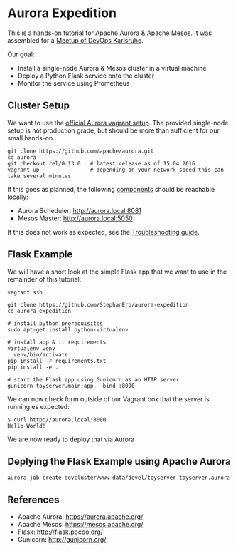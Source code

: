 # Aurora Expedition
This is a hands-on tutorial for Apache Aurora &amp; Apache Mesos. It was assembled for a [Meetup of DevOps Karlsruhe](http://www.meetup.com/DevOps-Karlsruhe-Meetup/events/229457000/).


Our goal:

* Install a single-node Aurora & Mesos cluster in a virtual machine
* Deploy a Python Flask service onto the cluster
* Monitor the service using Prometheus



## Cluster Setup

We want to use the [official Aurora vagrant setup](https://github.com/apache/aurora/blob/master/docs/getting-started/vagrant.md).  The provided single-node setup is not production grade, but should be more than sufficient for our small hands-on.

    git clone https://github.com/apache/aurora.git
    cd aurora
    git checkout rel/0.13.0   # latest release as of 15.04.2016
    vagrant up                # depending on your network speed this can take several minutes


If this goes as planned, the following [components](https://github.com/apache/aurora/blob/rel/0.13.0/docs/getting-started/overview.md#components) should be reachable locally:

* Aurora Scheduler: http://aurora.local:8081
* Mesos Master: http://aurora.local:5050

If this does not work as expected, see the [Troubleshooting guide](https://github.com/apache/aurora/blob/rel/0.13.0/docs/getting-started/vagrant.md#troubleshooting).


## Flask Example

We will have a short look at the simple Flask app that we want to use in the remainder of this tutorial:

    vagrant ssh

    git clone https://github.com/StephanErb/aurora-expedition
    cd aurora-expedition

    # install python prerequisites
    sudo apt-get install python-virtualenv

    # install app & it requirements
    virtualenv venv
    . venv/bin/activate
    pip install -r requirements.txt
    pip install -e .

    # start the Flask app using Gunicorn as an HTTP server
    gunicorn toyserver.main:app --bind :8000


We can now check form outside of our Vagrant box that the server is running es expected:


    $ curl http://aurora.local:8000
    Hello World!


We are now ready to deploy that via Aurora


## Deplying the Flask Example using Apache Aurora


    aurora job create devcluster/www-data/devel/toyserver toyserver.aurora

## References

* Apache Aurora: https://aurora.apache.org/
* Apache Mesos: https://mesos.apache.org/
* Flask: http://flask.pocoo.org/
* Gunicorn: http://gunicorn.org/
